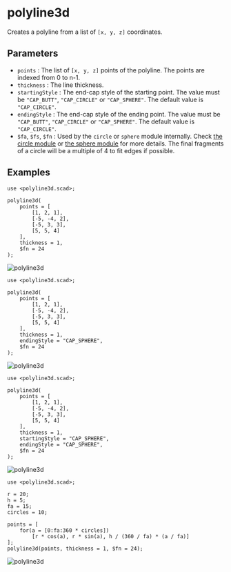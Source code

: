 # polyline3d

Creates a polyline from a list of `[x, y, z]` coordinates. 

## Parameters

- `points` : The list of `[x, y, z]` points of the polyline. The points are indexed from 0 to n-1.
- `thickness` : The line thickness.
- `startingStyle` : The end-cap style of the starting point. The value must be `"CAP_BUTT"`, `"CAP_CIRCLE"` or `"CAP_SPHERE"`. The default value is `"CAP_CIRCLE"`. 
- `endingStyle` : The end-cap style of the ending point. The value must be `"CAP_BUTT"`, `"CAP_CIRCLE"` or `"CAP_SPHERE"`. The default value is `"CAP_CIRCLE"`.
- `$fa`, `$fs`, `$fn` : Used by the `circle` or `sphere` module internally. Check [the circle module](https://en.wikibooks.org/wiki/OpenSCAD_User_Manual/Using_the_2D_Subsystem#circle) or [the sphere module](https://en.wikibooks.org/wiki/OpenSCAD_User_Manual/Primitive_Solids#sphere) for more details. The final fragments of a circle will be a multiple of 4 to fit edges if possible.

## Examples

    use <polyline3d.scad>;

	polyline3d(
	    points = [
	        [1, 2, 1], 
	        [-5, -4, 2], 
	        [-5, 3, 3], 
	        [5, 5, 4]
	    ], 
	    thickness = 1,
        $fn = 24
	);

![polyline3d](images/lib-polyline3d-1.JPG)

    use <polyline3d.scad>;

	polyline3d(
	    points = [
	        [1, 2, 1], 
	        [-5, -4, 2], 
	        [-5, 3, 3], 
	        [5, 5, 4]
	    ], 
	    thickness = 1,
	    endingStyle = "CAP_SPHERE",
        $fn = 24
	);

![polyline3d](images/lib-polyline3d-2.JPG)

    use <polyline3d.scad>;

	polyline3d(
	    points = [
	        [1, 2, 1], 
	        [-5, -4, 2], 
	        [-5, 3, 3], 
	        [5, 5, 4]
	    ], 
	    thickness = 1,
	    startingStyle = "CAP_SPHERE",
	    endingStyle = "CAP_SPHERE",
        $fn = 24
	);

![polyline3d](images/lib-polyline3d-3.JPG)

    use <polyline3d.scad>;
    
	r = 20;
	h = 5;
	fa = 15;
	circles = 10;
	
	points = [
	    for(a = [0:fa:360 * circles]) 
	        [r * cos(a), r * sin(a), h / (360 / fa) * (a / fa)]
	];
	polyline3d(points, thickness = 1, $fn = 24);

![polyline3d](images/lib-polyline3d-4.JPG)